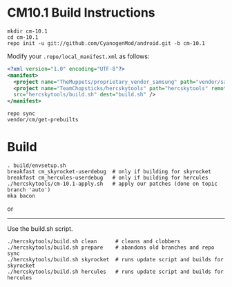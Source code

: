 CM10.1 Build Instructions
=======================
```
mkdir cm-10.1
cd cm-10.1
repo init -u git://github.com/CyanogenMod/android.git -b cm-10.1
```

Modify your `.repo/local_manifest.xml` as follows:

```xml
<?xml version="1.0" encoding="UTF-8"?>
<manifest>
  <project name="TheMuppets/proprietary_vendor_samsung" path="vendor/samsung" remote="github" />
  <project name="TeamChopsticks/hercskytools" path="hercskytools" remote="github" revision="master" 
  src="hercskytools/build.sh" dest="build.sh" />
</manifest>
```

```
repo sync
vendor/cm/get-prebuilts
```

Build
=====

```
. build/envsetup.sh
breakfast cm_skyrocket-userdebug  # only if building for skyrocket
breakfast cm_hercules-userdebug   # only if building for hercules
./hercskytools/cm-10.1-apply.sh   # apply our patches (done on topic branch 'auto')
mka bacon
```

or

---
Use the build.sh script.

```
./hercskytools/build.sh clean      # cleans and clobbers
./hercskytools/build.sh prepare    # abandons old branches and repo sync
./hercskytools/build.sh skyrocket  # runs update script and builds for skyrocket
./hercskytools/build.sh hercules   # runs update script and builds for hercules
```

